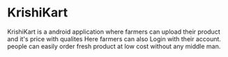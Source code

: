 # KrishiKart
KrishiKart is a android application where farmers can upload their product and it's price with qualites
Here farmers can also Login with their account.
people can easily order fresh product at low cost without any middle man.
